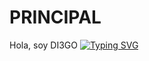 # PRINCIPAL
Hola, soy DI3GO
[![Typing SVG](https://readme-typing-svg.herokuapp.com?size=25&duration=6500&background=19FFA500&center=true&height=60&lines=M3NDZ)](https://git.io/typing-svg)
